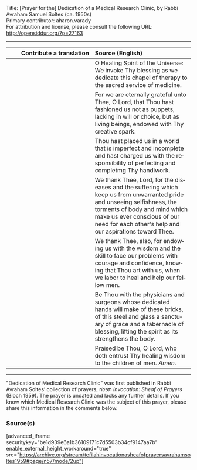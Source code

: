 <html>
<head></head>
<body>
Title: [Prayer for the] Dedication of a Medical Research Clinic, by Rabbi Avraham Samuel Soltes (ca. 1950s)<br />
Primary contributor: aharon.varady<br />
For attribution and license, please consult the following URL: <a href="http://opensiddur.org/?p=27163">http://opensiddur.org/?p=27163</a>
<p />
<hr />

<table style="margin-left: auto;margin-right: auto;" class="draggable">
<thead><tr><th id="x" style="text-align: right;">Contribute a translation</th><th style="text-align: left;">Source (English)</th></tr></thead>
<tbody>
<tr><td style="vertical-align:top;" width="46%">
<div class="liturgy" lang="he">

</span></div></td>
 
<td style="vertical-align:top;" width="53%">
<div class="english" lang="en">
O Healing Spirit of the Universe:
We invoke Thy blessing
as we dedicate
this chapel of therapy
to the sacred service
of medicine.
</div></td></tr>


<tr><td style="vertical-align:top;" width="46%">
<div class="liturgy" lang="he">

</span></div></td>
 
<td style="vertical-align:top;" width="53%">
<div class="english" lang="en">
For
we are eternally grateful
unto Thee,
O Lord,
that Thou hast fashioned us
not as puppets,
lacking in will or choice,
but as living beings,
endowed
with Thy creative spark.
</div></td></tr>


<tr><td style="vertical-align:top;" width="46%">
<div class="liturgy" lang="he">

</span></div></td>
 
<td style="vertical-align:top;" width="53%">
<div class="english" lang="en">
Thou hast placed us
in a world that is imperfect
and incomplete
and hast charged us
with the responsibility
of perfecting and completmg
Thy handiwork.
</div></td></tr>


<tr><td style="vertical-align:top;" width="46%">
<div class="liturgy" lang="he">

</span></div></td>
 
<td style="vertical-align:top;" width="53%">
<div class="english" lang="en">
We thank Thee,
Lord,
for the diseases
and the suffering
which keep us
from unwarranted pride
and unseeing selfishness,
the torments of body and mind
which make us ever conscious
of our need for each other's help
and our aspirations
toward Thee.
</div></td></tr>


<tr><td style="vertical-align:top;" width="46%">
<div class="liturgy" lang="he">

</span></div></td>
 
<td style="vertical-align:top;" width="53%">
<div class="english" lang="en">
We thank Thee,
also,
for endowing us
with the wisdom
and the skill
to face our problems
with courage and confidence,
knowing
that Thou art with us,
when we labor
to heal and help
our fellow men.
</div></td></tr>


<tr><td style="vertical-align:top;" width="46%">
<div class="liturgy" lang="he">

</span></div></td>
 
<td style="vertical-align:top;" width="53%">
<div class="english" lang="en">
Be Thou
with the physicians and surgeons
whose dedicated hands
will make
of these bricks,
of this steel and glass
a sanctuary of grace
and a tabernacle of blessing,
lifting the spirit
as its strengthens the body.
</div></td></tr>


<tr><td style="vertical-align:top;" width="46%">
<div class="liturgy" lang="he">

</span></div></td>
 
<td style="vertical-align:top;" width="53%">
<div class="english" lang="en">
Praised be Thou,
O Lord,
who doth entrust Thy healing wisdom
to the children of men.
<em>Amen</em>.
</div></td></tr>
</tbody></table>

<hr />

"Dedication of Medical Research Clinic" was first published in Rabbi Avraham Soltes’ collection of prayers, תפלה <em>Invocation: Sheaf of Prayers</em> (Bloch 1959). The prayer is undated and lacks any further details. If you know which Medical Research Clinic was the subject of this prayer, please share this information in the comments below.

<h3>Source(s)</h3>

[advanced_iframe securitykey="be1d939e6a1b36109171c7d5503b34cf9147aa7b" enable_external_height_workaround="true" src="https://archive.org/stream/tefilahinvocationasheafofprayersavrahamsoltes1959#page/n57/mode/2up"]
</body>
</html>